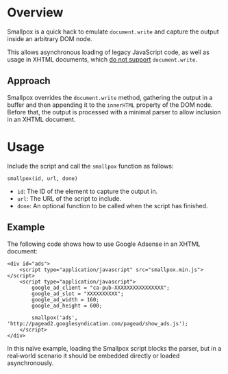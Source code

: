 # Overview

Smallpox is a quick hack to emulate `document.write` and capture the output inside an arbitrary DOM node.

This allows asynchronous loading of legacy JavaScript code, as well as usage in XHTML documents, which [do not support](http://www.w3.org/MarkUp/2004/xhtml-faq#docwrite) `document.write`.

## Approach

Smallpox overrides the `document.write` method, gathering the output in a buffer and then appending it to the `innerHTML` property of the DOM node.
Before that, the output is processed with a minimal parser to allow inclusion in an XHTML document.

# Usage

Include the script and call the `smallpox` function as follows:

    smallpox(id, url, done)

* `id`: The ID of the element to capture the output in.
* `url`: The URL of the script to include.
* `done`: An optional function to be called when the script has finished.

## Example

The following code shows how to use Google Adsense in an XHTML document:

    <div id="ads">
    	<script type="application/javascript" src="smallpox.min.js"></script>
    	<script type="application/javascript">
    		google_ad_client = "ca-pub-XXXXXXXXXXXXXXXX";
    		google_ad_slot = "XXXXXXXXXX";
    		google_ad_width = 160;
    		google_ad_height = 600;
    
    		smallpox('ads', 'http://pagead2.googlesyndication.com/pagead/show_ads.js');
    	</script>
    </div>

In this naïve example, loading the Smallpox script blocks the parser, but in a real‐world scenario it should be embedded directly or loaded asynchronously.
